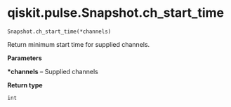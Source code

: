 # qiskit.pulse.Snapshot.ch\_start\_time

`Snapshot.ch_start_time(*channels)`

Return minimum start time for supplied channels.

**Parameters**

**\*channels** – Supplied channels

**Return type**

`int`
